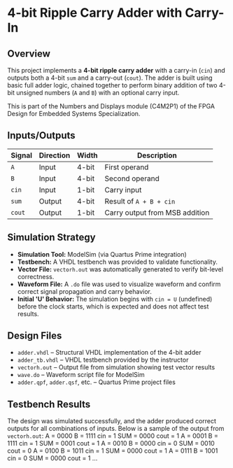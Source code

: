 # 4-bit Ripple Carry Adder with Carry-In

## Overview

This project implements a **4-bit ripple carry adder** with a carry-in (`cin`) and outputs both a 4-bit `sum` and a carry-out (`cout`). The adder is built using basic full adder logic, chained together to perform binary addition of two 4-bit unsigned numbers (`A` and `B`) with an optional carry input.

This is part of the Numbers and Displays module (C4M2P1) of the FPGA Design for Embedded Systems Specialization.

## Inputs/Outputs

| Signal | Direction | Width | Description                      |
|--------|-----------|-------|----------------------------------|
| `A`    | Input     | 4-bit | First operand                    |
| `B`    | Input     | 4-bit | Second operand                   |
| `cin`  | Input     | 1-bit | Carry input                      |
| `sum`  | Output    | 4-bit | Result of `A + B + cin`          |
| `cout` | Output    | 1-bit | Carry output from MSB addition   |

## Simulation Strategy

- **Simulation Tool:** ModelSim (via Quartus Prime integration)
- **Testbench:** A VHDL testbench was provided to validate functionality.
- **Vector File:** `vectorh.out` was automatically generated to verify bit-level correctness.
- **Waveform File:** A `.do` file was used to visualize waveform and confirm correct signal propagation and carry behavior.
- **Initial 'U' Behavior:** The simulation begins with `cin = U` (undefined) before the clock starts, which is expected and does not affect test results.

## Design Files

- `adder.vhdl` – Structural VHDL implementation of the 4-bit adder
- `adder_tb.vhdl` – VHDL testbench provided by the instructor
- `vectorh.out` – Output file from simulation showing test vector results
- `wave.do` – Waveform script file for ModelSim
- `adder.qpf`, `adder.qsf`, etc. – Quartus Prime project files

## Testbench Results

The design was simulated successfully, and the adder produced correct outputs for all combinations of inputs. Below is a sample of the output from `vectorh.out`:
A = 0000  B = 1111  cin = 1  SUM = 0000  cout = 1
A = 0001  B = 1111  cin = 1  SUM = 0001  cout = 1
A = 0010  B = 0000  cin = 0  SUM = 0010  cout = 0
A = 0100  B = 1011  cin = 1  SUM = 0000  cout = 1
A = 0111  B = 1001  cin = 0  SUM = 0000  cout = 1
...
